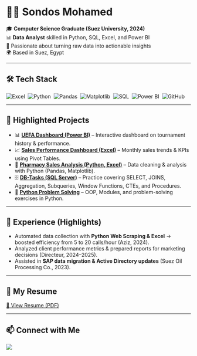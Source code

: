 # 👩‍💻 Sondos Mohamed  

🎓 **Computer Science Graduate (Suez University, 2024)**  
📊 **Data Analyst** skilled in Python, SQL, Excel, and Power BI  
🚀 Passionate about turning raw data into actionable insights  
🌍 Based in Suez, Egypt  

---

## 🛠 Tech Stack
![Excel](https://img.shields.io/badge/-Excel-05122A?style=flat&logo=Microsoft-Excel)&nbsp;
![Python](https://img.shields.io/badge/-Python-05122A?style=flat&logo=python)&nbsp;
![Pandas](https://img.shields.io/badge/-Pandas-05122A?style=flat&logo=pandas)&nbsp;
![Matplotlib](https://img.shields.io/badge/-Matplotlib-05122A?style=flat&logo=matplotlib)&nbsp;
![SQL](https://img.shields.io/badge/-SQL-05122A?style=flat&logo=MySQL)&nbsp;
![Power BI](https://img.shields.io/badge/-Power%20BI-05122A?style=flat&logo=powerbi)&nbsp;
![GitHub](https://img.shields.io/badge/-GitHub-05122A?style=flat&logo=github)&nbsp;

---

## 📂 Highlighted Projects
- 📊 [**UEFA Dashboard (Power BI)**](https://github.com/Sondos-Mohamed-Said/UEFA_European_Championship-analysis-with-Power-Bi) – Interactive dashboard on tournament history & performance.  
- 📈 [**Sales Performance Dashboard (Excel)**](https://github.com/Sondos-Mohamed-Said/Sales-Data-Analysis-using-Excel) – Monthly sales trends & KPIs using Pivot Tables.  
- 💊 [**Pharmacy Sales Analysis (Python, Excel)**](https://github.com/Sondos-Mohamed-Said/Pharmacy-Sales-Data-Analysis) – Data cleaning & analysis with Python (Pandas, Matplotlib).  
- 🗄️ [**DB-Tasks (SQL Server)**](https://github.com/Sondos-Mohamed-Said/DB-Tasks) – Practice covering SELECT, JOINS, Aggregation, Subqueries, Window Functions, CTEs, and Procedures.  
- 🐍 [**Python Problem Solving**](https://github.com/Sondos-Mohamed-Said/Python-practice) – OOP, Modules, and problem-solving exercises in Python.  

---

## 💼 Experience (Highlights)
- Automated data collection with **Python Web Scraping & Excel** → boosted efficiency from 5 to 20 calls/hour (Aziz, 2024).  
- Analyzed client performance metrics & prepared reports for marketing decisions (Directeur, 2024–2025).  
- Assisted in **SAP data migration & Active Directory updates** (Suez Oil Processing Co., 2023).  

---

## 📄 My Resume
[📄 View Resume (PDF)](https://github.com/Sondos-Mohamed-Said/Sondos-Mohamed/blob/main/Sondos-Mohamed-Data-Analyst.pdf)  

---

## 📫 Connect with Me
<a href="https://www.linkedin.com/in/sondos-mohamed-said/" target="_blank"><img src="https://img.shields.io/badge/-Sondos%20Mohamed-0077B5?style=for-the-badge&logo=Linkedin&logoColor=white"/></a>
